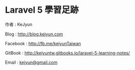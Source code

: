 # Laravel 5 學習足跡

作者 : KeJyun

Blog : http://blog.kejyun.com

Facebook : http://fb.me/kejyunTaiwan

GitBook : http://kejyuntw.gitbooks.io/laravel-5-learning-notes/

Email : kejyun@gmail.com
